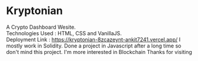 # Kryptonian
A Crypto Dashboard Wesite.  
Technologies Used : HTML, CSS and VanillaJS.  
Deployment Link :
https://kryptonian-8zcazeynt-ankit7241.vercel.app/
I mostly work in Solidity. Done a project in Javascript after a long time so don't mind this project. I'm more interested in Blockchain
Thanks for visiting
